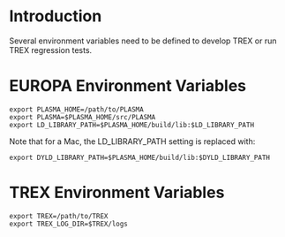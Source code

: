 # Introduction #
Several environment variables need to be defined to develop TREX or run TREX regression tests.

# EUROPA Environment Variables #
```
export PLASMA_HOME=/path/to/PLASMA
export PLASMA=$PLASMA_HOME/src/PLASMA
export LD_LIBRARY_PATH=$PLASMA_HOME/build/lib:$LD_LIBRARY_PATH
```

Note that for a Mac, the LD\_LIBRARY\_PATH setting is replaced with:
```
export DYLD_LIBRARY_PATH=$PLASMA_HOME/build/lib:$DYLD_LIBRARY_PATH
```
# TREX Environment Variables #
```
export TREX=/path/to/TREX
export TREX_LOG_DIR=$TREX/logs
```